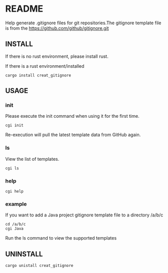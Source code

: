 # README

Help generate .gitignore files for git repositories.The gitignore template file is from
the https://github.com/github/gitignore.git

## INSTALL

If there is no rust environment, please install rust.

If there is a rust environment/installed

```shell
cargo install creat_gitignore
```

## USAGE

### init

Please execute the init command when using it for the first time.

```shell
cgi init
```

Re-execution will pull the latest template data from GitHub again.

### ls

View the list of templates.

```shell
cgi ls
```

### help

```shell
cgi help
```

### example

If you want to add a Java project gitignore template file to a directory /a/b/c

```shell
cd /a/b/c
cgi Java
```

Run the ls command to view the supported templates

## UNINSTALL

```shell
cargo unistall creat_gitignore
```
